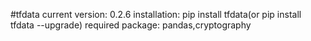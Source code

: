 #tfdata
current version: 0.2.6
installation:
pip install tfdata(or pip install tfdata --upgrade)
required package: pandas,cryptography

